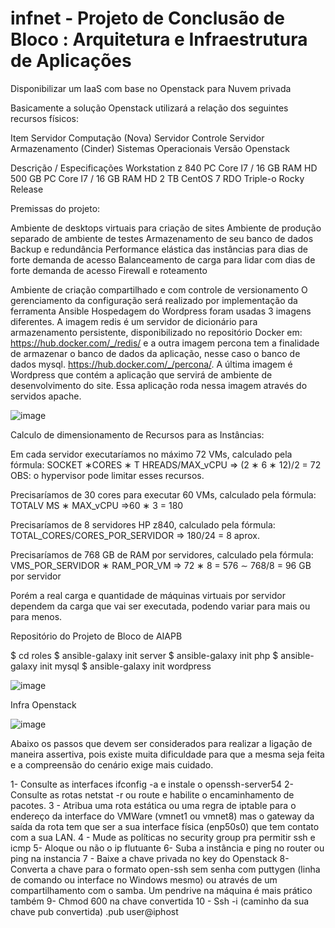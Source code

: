 # infnet - Projeto de Conclusão de Bloco : Arquitetura e Infraestrutura de Aplicações

Disponibilizar um IaaS com base no Openstack para Nuvem privada

Basicamente a solução Openstack utilizará a relação dos seguintes recursos físicos:

Item
Servidor Computação (Nova)
Servidor Controle
Servidor Armazenamento (Cinder)
Sistemas Operacionais
Versão Openstack

Descrição / Especificações
Workstation z 840
PC Core I7 / 16 GB RAM HD 500 GB
PC Core I7 / 16 GB RAM HD 2 TB
CentOS 7
RDO Triple-o Rocky Release


Premissas do projeto: 

Ambiente de desktops virtuais para criação de sites
Ambiente de produção separado de ambiente de testes
Armazenamento de seu banco de dados
Backup e redundância
Performance elástica das instâncias para dias de forte demanda de acesso
Balanceamento de carga para lidar com dias de forte demanda de acesso
Firewall e roteamento

Ambiente de criação compartilhado e com controle de versionamento
O gerenciamento da configuração será realizado por implementação da ferramenta Ansible
Hospedagem do Wordpress foram usadas 3 imagens diferentes. A imagem redis é um servidor de dicionário para armazenamento persistente, disponibilizado no repositório Docker em: https://hub.docker.com/_/redis/ e a outra imagem percona tem a finalidade de armazenar o banco de dados da aplicação, nesse caso o banco de dados mysql. https://hub.docker.com/_/percona/. A última imagem é Wordpress que contém a aplicação que servirá de ambiente de desenvolvimento do site. Essa aplicação roda nessa imagem através do servidos apache.

![image](https://user-images.githubusercontent.com/20565821/124002384-0c5dac80-d9ac-11eb-8fda-d2f0bdb37d42.png)

Calculo de dimensionamento de Recursos para as Instâncias: 

Em cada servidor executaríamos no máximo 72 VMs, calculado pela fórmula:
SOCKET ∗CORES ∗ T HREADS/MAX_vCPU ⇒ (2 ∗ 6 ∗ 12)/2 = 72
OBS: o hypervisor pode limitar esses recursos.

Precisaríamos de 30 cores para executar 60 VMs, calculado pela fórmula:
TOTALV MS ∗ MAX_vCPU ⇒60 ∗ 3 = 180

Precisaríamos de 8 servidores HP z840, calculado pela fórmula:
TOTAL_CORES/CORES_POR_SERVIDOR ⇒ 180/24 = 8 aprox.

Precisaríamos de 768 GB de RAM por servidores, calculado pela fórmula:
VMS_POR_SERVIDOR ∗ RAM_POR_VM ⇒ 72 ∗ 8 = 576 ∼ 768/8 = 96 GB por servidor

Porém a real carga e quantidade de máquinas virtuais por servidor dependem da
carga que vai ser executada, podendo variar para mais ou para menos.


Repositório do Projeto de Bloco de AIAPB

$ cd roles
$ ansible-galaxy init server
$ ansible-galaxy init php
$ ansible-galaxy init mysql
$ ansible-galaxy init wordpress

![image](https://user-images.githubusercontent.com/20565821/124002652-63638180-d9ac-11eb-936c-68ca0f0a96da.png)


Infra Openstack

![image](https://user-images.githubusercontent.com/20565821/124002970-c81edc00-d9ac-11eb-959c-15f277a61f82.png)

Abaixo os passos que devem ser considerados para realizar a ligação de maneira assertiva, pois existe muita dificuldade para que a mesma seja feita e a compreensão do cenário exige mais cuidado.

1- Consulte as interfaces ifconfig -a e instale o openssh-server54
2- Consulte as rotas netstat -r ou route e habilite o encaminhamento de pacotes.
3 - Atribua uma rota estática ou uma regra de iptable para o endereço da interface do
VMWare (vmnet1 ou vmnet8) mas o gateway da saída da rota tem que ser a sua
interface física (enp50s0) que tem contato com a sua LAN.
4 - Mude as políticas no security group pra permitir ssh e icmp
5- Aloque ou não o ip flutuante
6- Suba a instância e ping no router ou ping na instancia
7 - Baixe a chave privada no key do Openstack
8- Converta a chave para o formato open-ssh sem senha com puttygen (linha de
comando ou interface no Windows mesmo) ou através de um compartilhamento com o
samba. Um pendrive na máquina é mais prático também
9- Chmod 600 na chave convertida
10 - Ssh -i (caminho da sua chave pub convertida) .pub user@iphost




